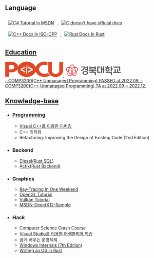 ## Language

<div align="Left">  
<a href="https://learn.microsoft.com/ko-kr/dotnet/csharp/" target="_blank">
<img style="margin: 10px" src="https://profilinator.rishav.dev/skills-assets/csharp-original.svg" alt="C# Tutorial In MSDN" height="72" />
  
<a href="https://ko.wikipedia.org/wiki/C_%EC%96%B8%EC%96%B4%EC%9D%98_%EB%AC%B8%EB%B2%95" target="_blank">
<img style="margin: 10px" src="https://profilinator.rishav.dev/skills-assets/c-original.svg" alt="C doesn't have official docs" height="72" />  
  
<a href="https://isocpp.org/get-started" target="_blank">
<img style="margin: 10px" src="https://profilinator.rishav.dev/skills-assets/cplusplus-original.svg" alt="C++ Docs In ISO-CPP" height="72" />  
  
<a href="https://doc.rust-lang.org/stable/book/" target="_blank">
<img style="margin: 10px" src="https://profilinator.rishav.dev/skills-assets/rust-plain.svg" alt="Rust Docs In Rust " height="72" />  
  
</div> 
  
## Education

<div align="left" >
<a href="https://pocu.academy/ko" target="_blank"/>
<img style="padding: 100 px" src="pocu_logo.png" width=190 height=51 />

<a href="https://knu.ac.kr/" target="_blank">
<img style="padding: 100 px" src="KNU_LOGO.png" width=190 height=51 />
</div> 
- COMP3200(C++ Unmanaged Programming) PASSED at 2022.09.
- COMP3200(C++ Unmanaged Programming) TA at 2022.09 ~ 2022.12.

## Knowledge-base
  
  * ### Programming
    
    - [Visual C++를 이용한 디버깅](https://www.youtube.com/watch?v=XVxFoHZXy9U)
    - C++ 최적화
    - Refactoring: Improving the Design of Existing Code (2nd Edition)
  
  * ### Backend
  
    - [Diesel(Rust SQL)](https://diesel.rs/)
    - [Actix(Rust Backend)](https://actix.rs/docs/getting-started/)
  
  * ### Graphics
  
    - [Ray-Tracing In One Weekend](https://raytracing.github.io/books/RayTracingTheNextWeek.html)
    - [OpenGL Tutorial](https://opengl-tutorial.org/)
    - [Vulkan Tutorial](https://vulkan-tutorial.com/)
    - [MSDN-DirectX12-Sample](https://github.com/microsoft/DirectX-Graphics-Samples)
  
  * ### Hack
  
    - [Computer Science Crash Course](https://www.youtube.com/watch?v=tpIctyqH29Q&list=PLH2l6uzC4UEW0s7-KewFLBC1D0l6XRfye)
    - [Visual Studio를 이용한 어셈블리어 학습](https://www.youtube.com/watch?v=cEnpeDMAw_Y)
    - 쉽게 배우는 운영체제
    - [Windows Internals (7th Edition)](https://learn.microsoft.com/en-us/sysinternals/resources/windows-internals)
    - [Writing an OS in Rust](https://os.phil-opp.com/ko/)

    


